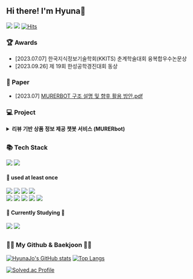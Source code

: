 ## Hi there! I'm Hyuna👋
<a href="https://monicajo074.tistory.com/"><img src="https://img.shields.io/badge/Tistory-000000?style=flat&logo=Tistory&logoColor=white"/></a> 
<a href="mailto:monicajo074@gmail.com"><img src="https://img.shields.io/badge/Gmail-d14836?style=flat&logo=Gmail&logoColor=white&link=monicajo074@gmail.com"/></a>
[![Hits](https://hits.seeyoufarm.com/api/count/incr/badge.svg?url=https%3A%2F%2Fgithub.com%2FHyunaJo&count_bg=%238DB8DD&title_bg=%23555555&icon=&icon_color=%23E7E7E7&title=hits&edge_flat=false)](https://hits.seeyoufarm.com)
<br>

### 🏆 Awards
- [2023.07.07] 한국지식정보기술학회(KKITS) 춘계학술대회 융복합우수논문상
- [2023.09.26] 제 19회 한성공학경진대회 동상

### 📝 Paper
- [2023.07] [MURERBOT 구조 설명 및 향후 활용 방안.pdf](https://github.com/HyunaJo/HyunaJo/files/12987805/MURERBOT.pdf)

### 💻 Project
<details>
  <summary><b>리뷰 기반 상품 정보 제공 챗봇 서비스 (MURERbot)</b></summary>
    <a href="https://github.com/HyunaJo/MURERbot/tree/main"><img src="https://github.com/HyunaJo/HyunaJo/assets/69022662/6ef9b114-6377-452b-a3ad-05a1ad9e7e1b" alt="MURERbot" width=500 height=300/></a><br>
  
  - <b>MURERbot은 사용자에게 대화형 인터페이스를 통해 상품 정보, 상품 리뷰 요약, 리뷰 기반의 상품 추천 서비스를 제공합니다.</b>
  - 개발 기간 : 2023.01 ~ 2023.09
  - <b>핵심 기술</b>
    - SBERT와 Cosine-Similarity를 이용한 사용자 시나리오 판단
    - 실시간 크롤링과 FastText를 통한 상품 정보 제공
    - TextRank를 이용한 리뷰 요약본 제공
    - GRU를 이용한 리뷰 주제 판단
    - BERT for Sequence Classification을 이용한 리뷰 감성 분류
    - Cosine-Similarity를 이용한 상품 추천
  - <b>담당 기술</b>
    - BACKEND
      - Flask 기반 Backend 서버 개발
      - DB 설계 및 구축
      - 실시간 크롤링과 FastText를 통한 상품 정보 제공 기능 구현
      - TextRank를 이용한 리뷰 요약본 제공 기능 구현
    - 모델 학습
      - 리뷰 감성을 긍정/부정/중립 중 하나로 분류하는 BERT for Sequence Classification 모델 학습
</details>

##

### 📚 Tech Stack
<img src="https://img.shields.io/badge/Java-007396?style=flat&logo=Java&logoColor=white"> <img src="https://img.shields.io/badge/Python-3776AB?style=flat&logo=Python&logoColor=white">

#### 🌲 used at least once
<img src="https://img.shields.io/badge/HTML5-E34F26?style=flat&logo=HTML5&logoColor=white"> <img src="https://img.shields.io/badge/CSS3-1572B6?style=flat&logo=CSS3&logoColor=white"> <img src="https://img.shields.io/badge/JavaScript-F7DF1E?style=flat&logo=JavaScript&logoColor=white"> <img src="https://img.shields.io/badge/React-61DAFB?style=flat&logo=React&logoColor=white"> <br> 
<img src="https://img.shields.io/badge/Swift-F05138?style=flat&logo=Swift&logoColor=white"> <img src="https://img.shields.io/badge/Kotlin-7F52FF?style=flat&logo=Kotlin&logoColor=white"> <img src="https://img.shields.io/badge/Firebase-FFCA28?style=flat&logo=Firebase&logoColor=white">
<img src="https://img.shields.io/badge/C-A8B9CC?style=flat&logo=C&logoColor=white"> <img src="https://img.shields.io/badge/Flask-000000?style=flat&logo=Flask&logoColor=white">

#### 📖 Currently Studying 📖
<img src="https://img.shields.io/badge/Spring-6DB33F?style=flat&logo=Spring&logoColor=white"> <img src="https://img.shields.io/badge/MySQL-4479A1?style=flat&logo=MySQL&logoColor=white">

##


### 👩‍💻 My Github & Baekjoon 👩‍💻
[![HyunaJo's GitHub stats](https://github-readme-stats.vercel.app/api?username=HyunaJo&hide_title=true&show_icons=true&include_all_commits=true&disable_animations=true&theme=vue)](https://github.com/anuraghazra/github-readme-stats)
[![Top Langs](https://github-readme-stats.vercel.app/api/top-langs/?username=HyunaJo&layout=compact)](https://github.com/HyunaJo/github-readme-stats)

[![Solved.ac Profile](http://mazassumnida.wtf/api/generate_badge?boj=monicajo0)](https://solved.ac/monicajo0)<br/>
